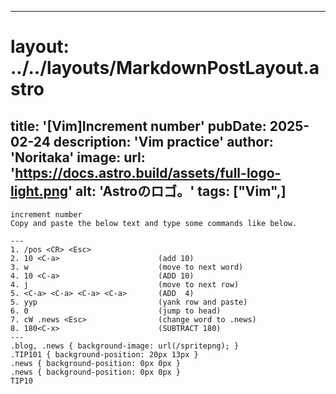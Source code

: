 
---
# layout: ../../layouts/MarkdownPostLayout.astro
title: '[Vim]Increment number'
pubDate: 2025-02-24
description: 'Vim practice'
author: 'Noritaka'
image:
    url: 'https://docs.astro.build/assets/full-logo-light.png'
    alt: 'Astroのロゴ。'
tags: ["Vim",]
---


```
increment number
Copy and paste the below text and type some commands like below.

---
1. /pos <CR> <Esc> 
2. 10 <C-a>                      (add 10)
3. w                             (move to next word) 
4. 10 <C-a>                      (ADD 10)
4. j                             (move to next row) 
5. <C-a> <C-a> <C-a> <C-a>       (ADD  4)
5. yyp                           (yank row and paste)
6. 0                             (jump to head)
7. cW .news <Esc>                (change word to .news)
8. 180<C-x>                      (SUBTRACT 180)
---
.blog, .news { background-image: url(/spritepng); }
.TIP101 { background-position: 20px 13px }
.news { background-position: 0px 0px }
.news { background-position: 0px 0px }
TIP10
```
